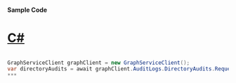 #### Sample Code
# [C#](#tab/c-sharp)

```C#

GraphServiceClient graphClient = new GraphServiceClient();
var directoryAudits = await graphClient.AuditLogs.DirectoryAudits.Request().GetAsync();
*** 

```